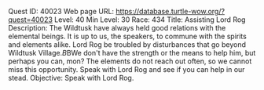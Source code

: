 Quest ID: 40023
Web page URL: https://database.turtle-wow.org/?quest=40023
Level: 40
Min Level: 30
Race: 434
Title: Assisting Lord Rog
Description: The Wildtusk have always held good relations with the elemental beings. It is up to us, the speakers, to commune with the spirits and elements alike. Lord Rog be troubled by disturbances that go beyond Wildtusk Village.$B$BWe don't have the strength or the means to help him, but perhaps you can, mon? The elements do not reach out often, so we cannot miss this opportunity. Speak with Lord Rog and see if you can help in our stead.
Objective: Speak with Lord Rog.
